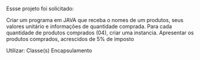 Essse projeto foi solicitado:

Criar um programa em JAVA que receba o nomes de um produtos, seus valores unitário e informações de quantidade comprada.
Para cada quantidade de produtos  comprados (04), criar uma instancia. 
Apresentar os produtos comprados, acrescidos de 5% de imposto

Utilizar:
Classe(s)
Encapsulamento
